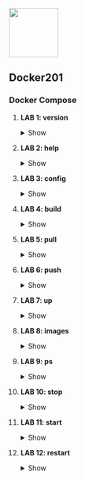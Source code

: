<img src="https://encrypted-tbn0.gstatic.com/images?q=tbn:ANd9GcSyN4pyRe4qBnmt9dBZ9O-BwO8YJTw-pZ9sNcqNKD1r_pAcWoK2c2zUw5cEGwZtedc0om8&usqp=CAU" width=100 height="100"/>

<h2>Docker201</h2>

<h3>Docker Compose</h3>

1. <b>LAB 1: version</b>
      <details><summary>Show</summary>

      ```
      docker compose version
      ```
      </details>

2. <b>LAB 2: help</b>
      <details><summary>Show</summary>

      ```
      docker compose --help
      ```
      </details>

3. <b>LAB 3: config</b>
      <details><summary>Show</summary>

      ```
      docker compose config # validates the docker-compose.yml in the lab03 folder
      ```
      </details>

4. <b>LAB 4: build</b>
      <details><summary>Show</summary>

      ```
      docker compose build # you have to execute the cmd in the lab04 folder where our dockerfile and docker-compose.yml are located.
      ```
      </details>

5. <b>LAB 5: pull</b>
      <details><summary>Show</summary>

      ```
      docker-compose pull # you have to execute the cmd in the lab05 folder where our docker-compose.yml is located.
      ```
      </details>

6. <b>LAB 6: push</b>
      <details><summary>Show</summary>

      ```
      docker compose build # you have to execute the cmd in the lab06 folder where our dockerfiles and docker-compose.yml are located.
      ```
      ```
      docker images
      ```
      ```
      docker-compose push nginx_custom # you have to check your dockerhub repo
      ```
      </details>

7. <b>LAB 7: up</b>
      <details><summary>Show</summary>

      ```
      docker-compose up -d # you have to execute the cmd in the lab07 folder where our dockerfiles and docker-compose.yml are located.
      ```
      ```
      docker-compose ps
      ```
      </details>

8. <b>LAB 8: images</b>
      <details><summary>Show</summary>

      ```
      docker-compose up -d # you have to execute the cmd in the lab08 folder where our dockerfiles and docker-compose.yml are located.
      ```
      ```
      docker-compose images
      docker-compose ps
      ```
      </details>

9. <b>LAB 9: ps</b>
      <details><summary>Show</summary>

      ```
      docker-compose up -d # you have to execute the cmd in the lab09 folder where the docker-compose.yml is located.
      ```
      ```
      docker-compose images
      docker-compose ps
      docker-compose ps --services
      ```
      </details>

10. <b>LAB 10: stop</b>
      <details><summary>Show</summary>

      ```
      docker-compose ps
      ```
      ```
      docker-compose stop
      docker-compose ps # you should not see the containers
      ```
      </details>

11. <b>LAB 11: start</b>
      <details><summary>Show</summary>

      ```
      docker-compose start
      docker-compose ps
      ```
      </details>

12. <b>LAB 12: restart</b>
      <details><summary>Show</summary>

      ```
      docker-compose restart
      ```
      </details>